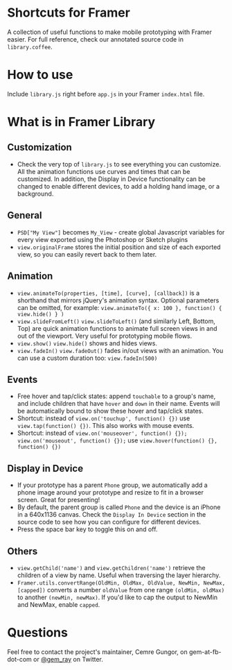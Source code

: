 # Shortcuts for Framer

A collection of useful functions to make mobile prototyping with Framer easier.  For full reference, check our annotated source code in `library.coffee`.

# How to use

Include `library.js` right before `app.js` in your Framer `index.html` file.

# What is in Framer Library

## Customization
* Check the very top of `library.js` to see everything you can customize. All the animation functions use curves and times that can be customized. In addition, the Display in Device functionality can be changed to enable different devices, to add a holding hand image, or a background.

## General
* `PSD["My View"]` becomes `My_View` - create global Javascript variables for every view exported using the Photoshop or Sketch plugins
* `view.originalFrame` stores the initial position and size of each exported view, so you can easily revert back to them later.

## Animation
* `view.animateTo(properties, [time], [curve], [callback])` is a shorthand that mirrors jQuery's animation syntax. Optional parameters can be omitted, for example: `view.animateTo({ x: 100 }, function() { view.hide() } )`
* `view.slideFromLeft()` `view.slideToLeft()` (and similarly Left, Bottom, Top) are quick animation functions to animate full screen views in and out of the viewport. Very useful for prototyping mobile flows.
* `view.show()` `view.hide()` shows and hides views.
* `view.fadeIn()` `view.fadeOut()` fades in/out views with an animation. You can use a custom duration too: `view.fadeIn(500)`

## Events
* Free hover and tap/click states: append `touchable` to a group's name, and include children that have `hover` and `down` in their name. Events will be automatically bound to show these hover and tap/click states.
* Shortcut: instead of `view.on('touchup', function() {})` use `view.tap(function() {})`. This also works with mouse events.
* Shortcut: instead of `view.on('mouseover', function() {}); view.on('mouseout', function() {});` use `view.hover(function() {}, function() {})`

## Display in Device
* If your prototype has a parent `Phone` group, we automatically add a phone image around your prototype and resize to fit in a browser screen. Great for presenting!
* By default, the parent group is called `Phone` and the device is an iPhone in a 640x1136 canvas. Check the `Display In Device` section in the source code to see how you can configure for different devices.
* Press the space bar key to toggle this on and off.

## Others
* `view.getChild('name')` and `view.getChildren('name')` retrieve the children of a view by name. Useful when traversing the layer hierarchy.
* `Framer.utils.convertRange(OldMin, OldMax, OldValue, NewMin, NewMax, [capped])` converts a number `oldValue` from one range `(oldMin, oldMax)` to another `(newMin, newMax)`. If you'd like to cap the output to NewMin and NewMax, enable `capped`.

# Questions

Feel free to contact the project's maintainer, Cemre Gungor, on gem-at-fb-dot-com or [@gem_ray](https://twitter.com/gem_ray) on Twitter.
